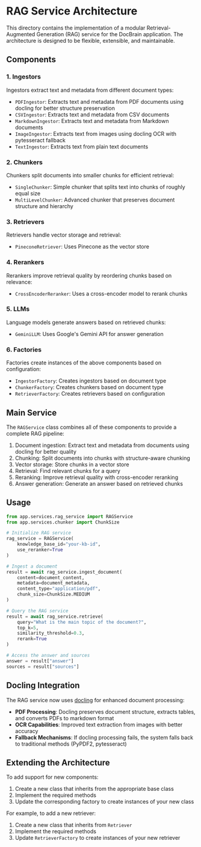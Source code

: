 # RAG Service Architecture

This directory contains the implementation of a modular Retrieval-Augmented Generation (RAG) service for the DocBrain application. The architecture is designed to be flexible, extensible, and maintainable.

## Components

### 1. Ingestors

Ingestors extract text and metadata from different document types:

- `PDFIngestor`: Extracts text and metadata from PDF documents using docling for better structure preservation
- `CSVIngestor`: Extracts text and metadata from CSV documents
- `MarkdownIngestor`: Extracts text and metadata from Markdown documents
- `ImageIngestor`: Extracts text from images using docling OCR with pytesseract fallback
- `TextIngestor`: Extracts text from plain text documents

### 2. Chunkers

Chunkers split documents into smaller chunks for efficient retrieval:

- `SingleChunker`: Simple chunker that splits text into chunks of roughly equal size
- `MultiLevelChunker`: Advanced chunker that preserves document structure and hierarchy

### 3. Retrievers

Retrievers handle vector storage and retrieval:

- `PineconeRetriever`: Uses Pinecone as the vector store

### 4. Rerankers

Rerankers improve retrieval quality by reordering chunks based on relevance:

- `CrossEncoderReranker`: Uses a cross-encoder model to rerank chunks

### 5. LLMs

Language models generate answers based on retrieved chunks:

- `GeminiLLM`: Uses Google's Gemini API for answer generation

### 6. Factories

Factories create instances of the above components based on configuration:

- `IngestorFactory`: Creates ingestors based on document type
- `ChunkerFactory`: Creates chunkers based on document type
- `RetrieverFactory`: Creates retrievers based on configuration

## Main Service

The `RAGService` class combines all of these components to provide a complete RAG pipeline:

1. Document ingestion: Extract text and metadata from documents using docling for better quality
2. Chunking: Split documents into chunks with structure-aware chunking
3. Vector storage: Store chunks in a vector store
4. Retrieval: Find relevant chunks for a query
5. Reranking: Improve retrieval quality with cross-encoder reranking
6. Answer generation: Generate an answer based on retrieved chunks

## Usage

```python
from app.services.rag_service import RAGService
from app.services.chunker import ChunkSize

# Initialize RAG service
rag_service = RAGService(
    knowledge_base_id="your-kb-id",
    use_reranker=True
)

# Ingest a document
result = await rag_service.ingest_document(
    content=document_content,
    metadata=document_metadata,
    content_type="application/pdf",
    chunk_size=ChunkSize.MEDIUM
)

# Query the RAG service
result = await rag_service.retrieve(
    query="What is the main topic of the document?",
    top_k=5,
    similarity_threshold=0.3,
    rerank=True
)

# Access the answer and sources
answer = result["answer"]
sources = result["sources"]
```

## Docling Integration

The RAG service now uses [docling](https://github.com/docling/docling) for enhanced document processing:

- **PDF Processing**: Docling preserves document structure, extracts tables, and converts PDFs to markdown format
- **OCR Capabilities**: Improved text extraction from images with better accuracy
- **Fallback Mechanisms**: If docling processing fails, the system falls back to traditional methods (PyPDF2, pytesseract)

## Extending the Architecture

To add support for new components:

1. Create a new class that inherits from the appropriate base class
2. Implement the required methods
3. Update the corresponding factory to create instances of your new class

For example, to add a new retriever:

1. Create a new class that inherits from `Retriever`
2. Implement the required methods
3. Update `RetrieverFactory` to create instances of your new retriever